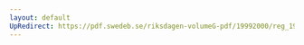 ```yaml
---
layout: default
UpRedirect: https://pdf.swedeb.se/riksdagen-volumeG-pdf/19992000/reg_19992000/reg_19992000_0523.pdf
---
```


